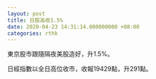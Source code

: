 ```yaml
---
layout: post
title: 日股高收1.5%
date: 2020-04-23 14:31:14.000000000 +08:00
categories: rthk
---
```


東京股市跟隨隔夜美股造好，升1.5%。

日經指數以全日高位收市，收報19429點，升291點。
